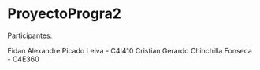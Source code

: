 # ProyectoProgra2
Participantes:

Eidan Alexandre Picado Leiva - C4I410
Cristian Gerardo Chinchilla Fonseca - C4E360
